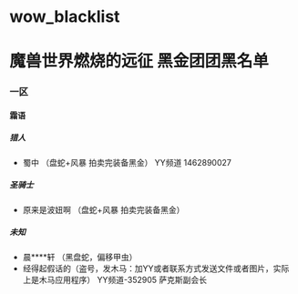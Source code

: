 # wow_blacklist
# 魔兽世界燃烧的远征 黑金团团黑名单

### 一区
#### 霜语

##### 猎人
- 蜀中 （盘蛇+风暴 拍卖完装备黑金）
 YY频道 1462890027

##### 圣骑士
- 原来是波妞啊 （盘蛇+风暴 拍卖完装备黑金）

##### 未知
- 晨****轩 （黑盘蛇，偏移甲虫）
- 经得起假话的（盗号，发木马：加YY或者联系方式发送文件或者图片，实际上是木马应用程序） YY频道-352905 萨克斯副会长
